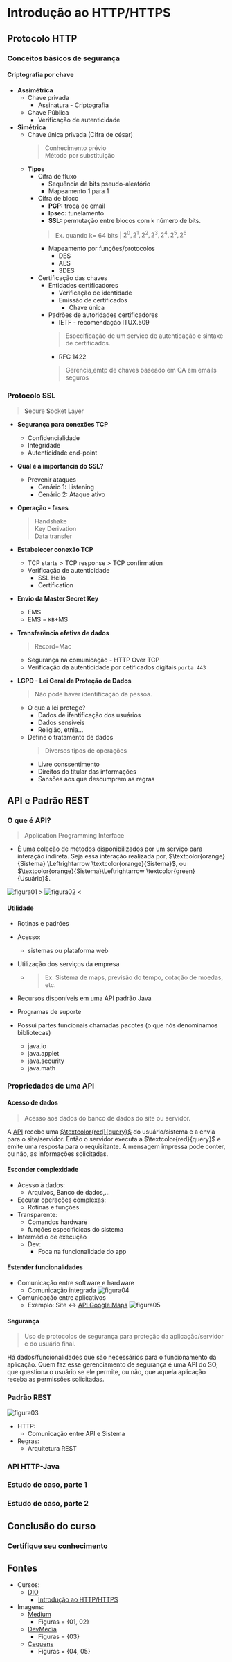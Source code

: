 # Introdução ao HTTP/HTTPS

## Protocolo HTTP

### Conceitos básicos de segurança

#### Criptografia por chave
- **Assimétrica**
  - Chave privada
    - Assinatura - Criptografia
  - Chave Pública
    - Verificação de autenticidade
- **Simétrica**
  - Chave única privada (Cifra de césar)
    > Conhecimento prévio \
    > Método por substituição
  - **Tipos**
    - Cifra de fluxo
      - Sequência de bits pseudo-aleatório
      - Mapeamento 1 para 1
    - Cifra de bloco
      - **PGP:** troca de email
      - **Ipsec:** tunelamento
      - **SSL:** permutação entre blocos com k número de bits.
      > Ex. quando k= 64 bits | $2^0,2^1,2^2,2^3,2^4,2^5,2^6$
        - Mapeamento por funções/protocolos
          - DES
          - AES
          - 3DES
    - Certificação das chaves
      - Entidades certificadores
        - Verificação de identidade
        - Emissão de certificados
          - Chave única
      - Padrões de autoridades certificadores
        - IETF - recomendação ITUX.509
        > Especificação de um serviço de autenticação e sintaxe de certificados.
        - RFC 1422
        > Gerencia,emtp de chaves baseado em CA em emails seguros
      
### Protocolo SSL
> **S**ecure **S**ocket **L**ayer

- **Segurança para conexões TCP**
  - Confidencialidade
  - Integridade
  - Autenticidade end-point

- **Qual é a importancia do SSL?**
  - Prevenir ataques
    - Cenário 1: Listening
    - Cenário 2: Ataque ativo
- **Operação - fases**
  > Handshake\
  > Key Derivation\
  > Data transfer
- **Estabelecer conexão TCP**
    - TCP starts > TCP response > TCP confirmation
  - Verificação de autenticidade
    - SSL Hello
    - Certification
- **Envio da Master Secret Key**
  - EMS
  - EMS = `KB`+MS
- **Transferência efetiva de dados**
    > Record+Mac
  - Segurança na comunicação - HTTP Over TCP
  - Verificação da autenticidade por cetificados digitais `porta 443`

- **LGPD - Lei Geral de Proteção de Dados**
  > Não pode haver identificação da pessoa.
  - O que a lei protege?
    - Dados de ifentificação dos usuários
    - Dados sensíveis
    - Religião, etnia...
  - Define o tratamento de dados
    > Diversos tipos de operações
    - Livre conssentimento
    - Direitos do titular das informações
    - Sansões aos que descumprem as regras

## API e Padrão REST

### O que é API?
> Application Programming Interface

- É uma coleção de métodos disponibilizados por um serviço para interação indireta. Seja essa interação realizada por, $\textcolor{orange}{Sistema} \Leftrightarrow \textcolor{orange}{Sistema}$, ou $\textcolor{orange}{Sistema}\Leftrightarrow \textcolor{green}{Usuário}$.

![figura01 >](./img/flx01.png)
![figura02 <](./img/exm01.png)

#### Utilidade
- Rotinas e padrões
- Acesso:
  - sistemas ou plataforma web
- Utilização dos serviços da empresa
  - >Ex. Sistema de maps, previsão do tempo, cotação de moedas, etc.

- Recursos disponíveis em uma API padrão Java
- Programas de suporte
- Possui partes funcionais chamadas pacotes (o que nós denominamos bibliotecas)
  - java.io
  - java.applet
  - java.security
  - java.math

### Propriedades de uma API
#### Acesso de dados
> Acesso aos dados do banco de dados do site ou servidor.

 A [API](#o-que-%C3%A9-api) recebe uma [$\textcolor{red}{query}$](../database/glossário.md#Query) do usuário/sistema e a envia para o site/servidor.
 Então o servidor executa a $\textcolor{red}{query}$ e emite uma resposta para o requisitante. A mensagem impressa pode conter, ou não, as informações solicitadas.
#### Esconder complexidade
- Acesso à dados:
  - Arquivos, Banco de dados,...
- Eecutar operações complexas:
  - Rotinas e funções
- Transparente:
  - Comandos hardware
  - funções especificicas do sistema
- Intermédio de execução
  - Dev:
    - Foca na funcionalidade do app



#### Estender funcionalidades
- Comunicação entre software e hardware
  - Comunicação integrada
  ![figura04](https://www.cequens.com/hubfs/Imported_Blog_Media/What%20Are%20Communication%20APIs%20and%20Why%20Are%20They%20Needed-Rectangle-100-1.jpg)
- Comunicação entre aplicativos
  - Exemplo: Site $\leftrightarrow$ [API Google Maps](https://developers.google.com/maps/documentation?hl=pt-br)
  ![figura05](https://www.cequens.com/hubfs/Imported_Blog_Media/communication-apis-2-4.png)

#### Segurança
> Uso de protocolos de segurança para proteção da aplicação/servidor e do usuário final.

Há dados/funcionalidades que são necessários para o funcionamento da aplicação. Quem faz esse gerenciamento de segurança é uma API do SO, que questiona o usuário se ele permite, ou não, que aquela aplicação receba as permissões solicitadas. 
### Padrão REST

![figura03](https://arquivo.devmedia.com.br/artigos/Joel_Rodrigues/Guias/guia-aspnet-webapi-1.png)

- HTTP:
  - Comunicação entre API e Sistema
- Regras:
  - Arquitetura REST
### API HTTP-Java

### Estudo de caso, parte 1

### Estudo de caso, parte 2

## Conclusão do curso

### Certifique seu conhecimento

## Fontes
- Cursos:
  - [DIO](https://web.dio.me/)
    - [Introdução ao HTTP/HTTPS](https://web.dio.me/course/introducao-ao-http-https)
- Imagens:
  - [Medium](https://medium.com/)
    - Figuras = {01, 02}
  - [DevMedia](https://www.devmedia.com.br/)
    - Figuras = {03}
  - [Cequens](https://www.cequens.com/)
    - Figuras = {04, 05}
